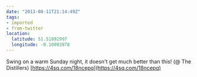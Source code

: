 ```yaml
---
date: "2013-08-11T21:14:49Z"
tags:
- imported
- from-twitter
location:
  latitude: 51.51892997
  longitude: -0.10093978
---
```

Swing on a warm Sunday night, it doesn't get much better than this! \(@ The Distillers) [https://4sq.com/18ncepq](https://4sq.com/18ncepq)
